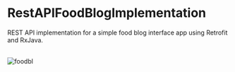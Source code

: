 # RestAPIFoodBlogImplementation
REST API implementation for a simple food blog interface app using Retrofit and RxJava. <br><br>


![foodbl](https://user-images.githubusercontent.com/38986305/68540587-8ea1f300-03ba-11ea-908f-16aa4668791b.gif)
